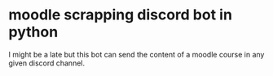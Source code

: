 # moodle scrapping discord bot in python
I might be a late but this bot can send the content of a moodle course in any given discord channel.

